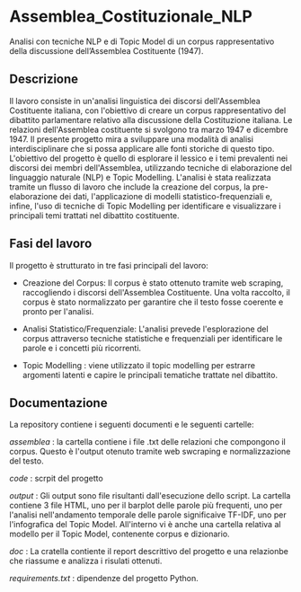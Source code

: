 # Assemblea_Costituzionale_NLP

Analisi con tecniche NLP e di Topic Model di un corpus rappresentativo della discussione dell’Assemblea Costituente (1947).

## Descrizione 

Il lavoro consiste in un'analisi linguistica dei discorsi dell'Assemblea Costituente italiana, con l'obiettivo di creare un corpus rappresentativo del dibattito parlamentare relativo alla discussione della Costituzione italiana. Le relazioni dell'Assemblea costituente si svolgono tra marzo 1947 e dicembre 1947. Il presente progetto mira a sviluppare una modalità di analisi interdisciplinare che si possa applicare alle fonti storiche di questo tipo. L'obiettivo del progetto è quello di esplorare il lessico e i temi prevalenti nei discorsi dei membri dell'Assemblea, utilizzando tecniche di elaborazione del linguaggio naturale (NLP) e Topic Modelling. L'analisi è stata realizzata tramite un flusso di lavoro che include la creazione del corpus, la pre-elaborazione dei dati, l'applicazione di modelli statistico-frequenziali e, infine, l'uso di tecniche di Topic Modelling per identificare e visualizzare i principali temi trattati nel dibattito costituente.

## Fasi del lavoro 
Il progetto è strutturato in tre fasi principali del lavoro:

* Creazione del Corpus:  Il corpus è stato ottenuto tramite web scraping, raccogliendo i discorsi dell'Assemblea Costituente. Una volta raccolto, il corpus è stato normalizzato per garantire che il testo fosse coerente e pronto per l'analisi.

* Analisi Statistico/Frequenziale: L'analisi prevede l'esplorazione del corpus attraverso tecniche statistiche e frequenziali per identificare le parole e i concetti più ricorrenti.

* Topic Modelling : viene utilizzato il topic modelling per estrarre argomenti latenti e capire le principali tematiche trattate nel dibattito.

## Documentazione 
La repository contiene i seguenti documenti e le seguenti cartelle:

*assemblea* : la cartella contiene i file .txt delle relazioni che compongono il corpus. Questo è l'output otenuto tramite web swcraping e normalizzazione del testo. 

*code* : scrpit del progetto

*output* : Gli output sono file risultanti dall'esecuzione dello script. La cartella contiene 3 file HTML, uno per il barplot delle parole più frequenti, uno per l'analisi nell'andamento temporale delle parole significaive TF-IDF, uno per l'infografica del Topic Model. All'interno vi è anche una cartella relativa al modello per il Topic Model, contenente corpus e dizionario.

*doc* : La cratella contiente il report descrittivo del progetto e una relazionbe che riassume e analizza i risulati ottenuti. 

*requirements.txt* : dipendenze del progetto Python.
